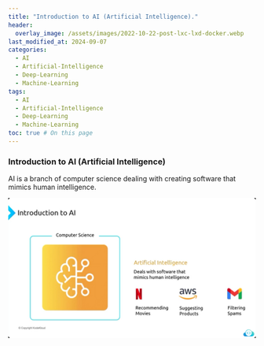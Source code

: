 ```yaml
---
title: "Introduction to AI (Artificial Intelligence)."
header:
  overlay_image: /assets/images/2022-10-22-post-lxc-lxd-docker.webp
last_modified_at: 2024-09-07
categories:
  - AI
  - Artificial-Intelligence
  - Deep-Learning  
  - Machine-Learning
tags:
  - AI
  - Artificial-Intelligence
  - Deep-Learning  
  - Machine-Learning
toc: true # On this page
---
```


### Introduction to AI (Artificial Intelligence)

AI is a branch of computer science dealing with creating software that mimics human intelligence.

![moalaa.com](assets/images/AI_Intro/1-Artificial_Intelligence.png)